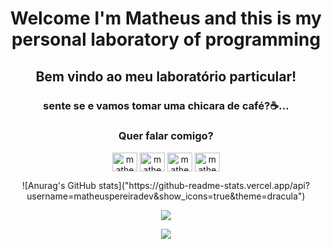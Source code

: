 <h1 align="center">Welcome I'm Matheus and this is my personal laboratory of programming</h1>
<h2 align="center">Bem vindo ao meu laboratório particular!</h2>
<h3 align="center">sente se e vamos tomar uma chicara de café?☕...</h3>


<h3 align="center">Quer falar comigo?</h3>
<p align="center">
  <a href="mailto:matheuslima20111997@gmail.com" target="blank"><img align="center" src="https://cdn.jsdelivr.net/npm/simple-icons@3.0.1/icons/mail-dot-ru.svg" alt="matheus" height="30" width="40" /></a>
  <a href="https://instagram.com/amatheuslp" target="blank"><img align="center" src="https://cdn.jsdelivr.net/npm/simple-icons@3.0.1/icons/instagram.svg" alt="matheus" height="30" width="40" /></a>
  <a href="https://wa.me/5588992424740" target="blank"><img align="center" src="https://cdn.jsdelivr.net/npm/simple-icons@3.0.1/icons/whatsapp.svg" alt="matheus" height="30" width="40" /></a>
  <a href="https://www.linkedin.com/in/matheuspereiradev/" target="blank"><img align="center" src="https://cdn.jsdelivr.net/npm/simple-icons@3.0.1/icons/linkedin.svg" alt="matheus" height="30" width="40" /></a>
</p>
 
<p align="center">
  ![Anurag's GitHub stats]("https://github-readme-stats.vercel.app/api?username=matheuspereiradev&show_icons=true&theme=dracula")
</p>

<p align="center">
  <img align="center" src="https://github-readme-stats.anuraghazra1.vercel.app/api/top-langs/?username=matheuspereiradev&hide=html&layout=compact&theme=dracula">
</p>

<p align="center">
  <img align="center" src="https://github-profile-trophy.vercel.app/?username=matheuspereiradev&title=Commit,Followers,Repositories&theme=alduin">
</p>





